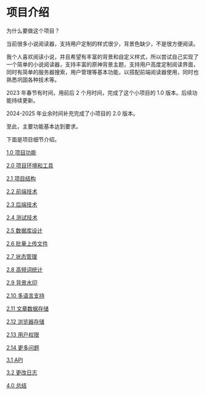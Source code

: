 # 项目介绍

为什么要做这个项目？

当前很多小说阅读器，支持用户定制的样式很少，背景色缺少，不是很方便阅读。

我个人喜欢阅读小说，并且希望有丰富的背景和自定义样式，所以尝试自己实现了一个简单的小说阅读器，支持丰富的原神背景主题，支持用户高度定制阅读界面，同时有简单的服务器搜索，用户管理等基本功能，以搭配前端阅读器使用，同时也熟悉巩固各种技术等。

2023 年春节有时间，用前后 2 个月时间，完成了这个小项目的 1.0 版本。后续功能持续更新。

2024-2025 年业余时间补充完成了小项目的 2.0 版本。

至此，主要功能基本达到要求。

下面是项目细节介绍。

[1.0 项目功能](1.0-feature.md)

[2.0 项目环境和工具](2.0-env.md)

[2.1 项目结构](2.1-structure.md)

[2.2 前端技术](2.2-frontend.md)

[2.3 后端技术](2.3-backend.md)

[2.4 测试技术](2.4-test.md)

[2.5 数据库设计](2.5-db.md)

[2.6 批量上传文件](2.6-batch-upload-file.md)

[2.7 状态管理](2.7-state-management.md)

[2.8 高频词统计](2.8-high-frequency-words.md)

[2.9 背景水印](2.9-background-watermark.md)

[2.10 多语言支持](2.10-i18n.md)

[2.11 文章数据存储](2.11-data-storage.md)

[2.12 浏览器存储](2.12-browser-local-storage.md)

[2.13 用户权限](2.13-user-permission.md)

[2.14 更多问题](2.14-more.md)

[3.1 API](3.1-api.md)

[3.2 更改日志](3.2-change.md)

[4.0 总结](4.0-conclusion.md)
